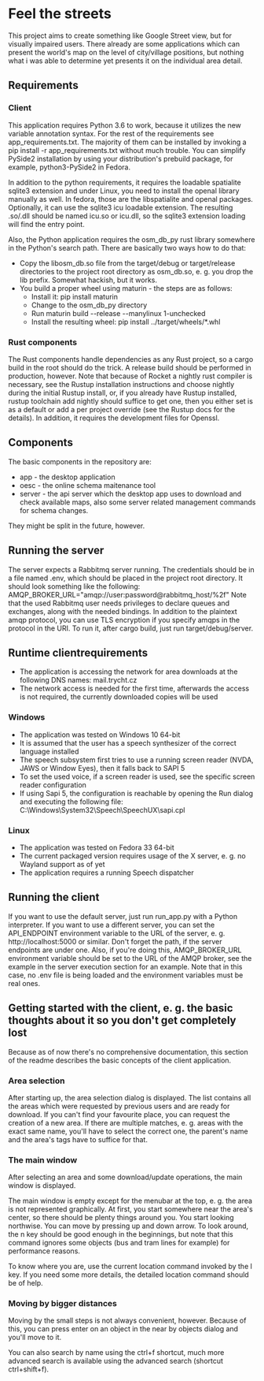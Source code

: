 # Feel the streets

This project aims to create something like Google Street view, but for visually impaired users.
There already are some applications which can present the world's map on the level of city/village positions, but nothing what i was able to determine yet presents it on the individual area detail.

## Requirements
### Client

This application requires Python 3.6 to work, because it utilizes the new variable annotation syntax.
For the rest of the requirements see app_requirements.txt.
The majority of them can be installed by invoking a pip install -r app_requirements.txt without much trouble.
You can simplify PySide2 installation by using your distribution's prebuild package, for example, python3-PySide2 in Fedora.

In addition to the python requirements, it requires the loadable spatialite sqlite3 extension and under Linux, you need to install the openal library manually as well. In fedora, those are the libspatialite and openal packages.
Optionally, it can use the sqlite3 icu loadable extension. The resulting .so/.dll should be named icu.so or icu.dll, so the sqlite3 extension loading will find the entry point.

Also, the Python application requires the osm_db_py rust library somewhere in the Python's search path.
There are basically two ways how to do that:
* Copy the libosm_db.so file from the target/debug or target/release directories to the project root directory as osm_db.so, e. g. you drop the lib prefix. Somewhat hackish, but it works.
* You build a proper wheel using maturin - the steps are as follows:
  * Install it: pip install maturin
  * Change to the osm_db_py directory
  * Run maturin build --release --manylinux 1-unchecked
  * Install the resulting wheel: pip install ../target/wheels/*.whl
### Rust components
The Rust components handle dependencies as any Rust project, so a cargo build in the root should do the trick. A release build should be performed in production, however.
Note that because of Rocket a nightly rust compiler is necessary, see the Rustup installation instructions and choose nightly during the initial Rustup install, or, if you already have Rustup installed, rustup toolchain add nightly should suffice to get one, then you either set is as a default or add a per project override (see the Rustup docs for the details).
In addition, it requires the development files for Openssl.

## Components

The basic components in the repository are:
- app - the desktop application
- oesc - the online schema maitenance tool
- server - the api server which the desktop app uses to download and check available maps, also some server related management commands for schema changes.

They might be split in the future, however.

## Running the server

The server expects a Rabbitmq server running. The credentials should be in a file named .env, which should be placed in the project root directory. It should look something like the following:
AMQP_BROKER_URL="amqp://user:password@rabbitmq_host/%2f"
Note that the used Rabbitmq user needs privileges to declare queues and exchanges, along with the needed bindings. In addition to the plaintext amqp protocol, you can use TLS encryption if you specify amqps in the protocol in the URI.
To run it, after cargo build, just run target/debug/server.


## Runtime clientrequirements
- The application is accessing the network for area downloads at the following DNS names: mail.trycht.cz
- The network access is needed for the first time, afterwards the access is not required, the currently downloaded copies will be used
### Windows
- The application was tested on Windows 10 64-bit
- It is assumed that the user has a speech synthesizer of the correct language installed
- The speech subsystem first tries to use a running screen reader (NVDA, JAWS or Window Eyes), then it falls back to SAPI 5
- To set the used voice, if a screen reader is used, see the specific screen reader configuration
- If using Sapi 5, the configuration is reachable by opening the Run dialog and executing the following file: C:\Windows\System32\Speech\SpeechUX\sapi.cpl
### Linux
- The application was tested on Fedora 33 64-bit
- The current packaged version requires usage of the X server, e. g. no Wayland support as of yet
- The application requires a running Speech dispatcher

## Running the client
If you want to use the default server, just run run_app.py with a Python interpreter. If you want to use a different server, you can set the API_ENDPOINT environment variable to the URL of the server, e. g. http://localhost:5000 or similar. Don't forget the path, if the server endpoints are under one.
Also, if you're doing this, AMQP_BROKER_URL environment variable should be set to the URL of the AMQP broker, see the example in the server execution section for an example. Note that in this case, no .env file is being loaded and the environment variables must be real ones.
## Getting started with the client, e. g. the basic thoughts about it so you don't get completely lost
Because as of now there's no comprehensive documentation, this section of the readme describes the basic concepts of the client application.

### Area selection
After starting up, the area selection dialog is displayed. The list contains all the areas which were requested by previous users and are ready for download.
If you can't find your favourite place, you can request the creation of a new area. If there are multiple matches, e. g. areas with the exact same name, you'll have to select the correct one, the parent's name and the area's tags have to suffice for that.
### The main window
After selecting an area and some download/update operations, the main window is displayed.

The main window is empty except for the menubar at the top, e. g. the area is not represented graphically. At first, you start somewhere near the area's center, so there should be plenty things around you. You start looking northwise. You can move by pressing up and down arrow. To look around, the n key should be good enough in the beginnings, but note that this command ignores some objects (bus and tram lines for example) for performance reasons.

To know where you are, use the current location command invoked by the l key. If you need some more details, the detailed location command should be of help.
### Moving by bigger distances
Moving by the small steps is not always convenient, however. Because of this, you can press enter on an object in the near by objects dialog and you'll move to it.

You can also search by name using the ctrl+f shortcut, much more advanced search is available using the advanced search (shortcut ctrl+shift+f).